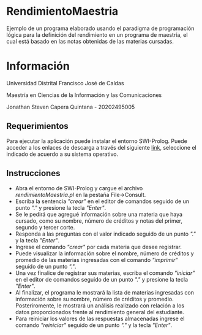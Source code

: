 # RendimientoMaestria
Ejemplo de un programa elaborado usando el paradigma de programación lógica para la definición del rendimiento en un programa de maestría, el cual está basado en las notas obtenidas de las materias cursadas.

# Información

Universidad Distrital Francisco José de Caldas

Maestría en Ciencias de la Información y las Comunicaciones

Jonathan Steven Capera Quintana - 20202495005

## Requerimientos

Para ejecutar la aplicación puede instalar el entorno SWI-Prolog. Puede acceder a los enlaces de descarga a través del siguiente [link](https://www.swi-prolog.org/download/stable), seleccione el indicado de acuerdo a su sistema operativo.


## Instrucciones
* Abra el entorno de SWI-Prolog y cargue el archivo *rendimientoMaestria.pl* en la pestaña File->Consult.
* Escriba la sentencia *"crear"* en el editor de comandos seguido de un punto *"."* y presione la tecla *"Enter"*.
* Se le pedirá que agregué información sobre una materia que haya cursado, como su nombre, número de créditos y notas del primer, segundo y tercer corte.
* Responda a las preguntas con el valor indicado seguido de un punto *"."* y la tecla *"Enter"*.
* Ingrese el comando *"crear"* por cada materia que desee registrar.
* Puede visualizar la información sobre el nombre, número de créditos y promedio de las materias ingresadas con el comando *"imprimir"* seguido de un punto *"."*.
* Una vez finalice de registrar sus materias, escriba el comando *"iniciar"* en el editor de comandos seguido de un punto *"."* y presione la tecla *"Enter"*.
* Al finalizar, el programa le mostrará la lista de materias ingresadas con información sobre su nombre, número de créditos y promedio. Posteriromente, le mostrará un análisis realizado con relación a los datos proporcionados frente al rendimiento general del estudiante.
* Para reiniciar los valores de las respuestas almacenadas ingrese el comando *"reiniciar"* seguido de un punto *"."* y la tecla *"Enter"*.
